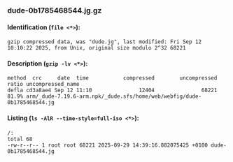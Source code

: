 ### dude-0b1785468544.jg.gz
#### Identification (`file <*>`):
```
gzip compressed data, was "dude.jg", last modified: Fri Sep 12 10:10:22 2025, from Unix, original size modulo 2^32 68221
```
#### Description (`gzip -lv <*>`):
```
method  crc     date  time           compressed        uncompressed  ratio uncompressed_name
defla cd3a8ae4 Sep 12 11:10               12404               68221  81.9% arm/_dude-7.19.6-arm.npk/_dude.sfs/home/web/webfig/dude-0b1785468544.jg
```
#### Listing (`ls -AlR --time-style=full-iso <*>`):
```
/:
total 68
-rw-r--r-- 1 root root 68221 2025-09-29 14:39:16.882075425 +0100 dude-0b1785468544.jg
```

